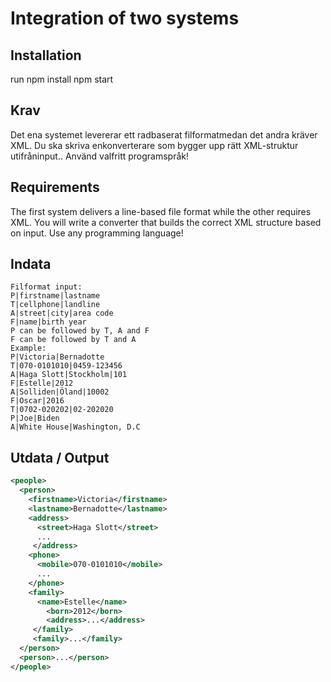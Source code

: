 # Integration of two systems

## Installation

run npm install
npm start

## Krav

Det ena systemet levererar ett radbaserat filformatmedan det andra kräver XML. Du ska skriva enkonverterare som bygger upp rätt XML-struktur utifråninput.. Använd valfritt programspråk!

## Requirements

The first system delivers a line-based file format while the other requires XML. You will write a converter that builds the correct XML structure based on input. Use any programming language!

## Indata

```` TEXT
Filformat input:
P|firstname|lastname
T|cellphone|landline
A|street|city|area code
F|name|birth year
P can be followed by T, A and F
F can be followed by T and A
Example:
P|Victoria|Bernadotte
T|070-0101010|0459-123456
A|Haga Slott|Stockholm|101
F|Estelle|2012
A|Solliden|Öland|10002
F|Oscar|2016
T|0702-020202|02-202020
P|Joe|Biden
A|White House|Washington, D.C
````

## Utdata / Output

```` XML
<people>
  <person>
    <firstname>Victoria</firstname>
    <lastname>Bernadotte</lastname>
    <address>
      <street>Haga Slott</street>
      ...
     </address>
    <phone>
      <mobile>070-0101010</mobile>
      ...
    </phone>
    <family>
      <name>Estelle</name>
        <born>2012</born>
        <address>...</address>
     </family>
     <family>...</family>
  </person>
  <person>...</person>
</people>
````
